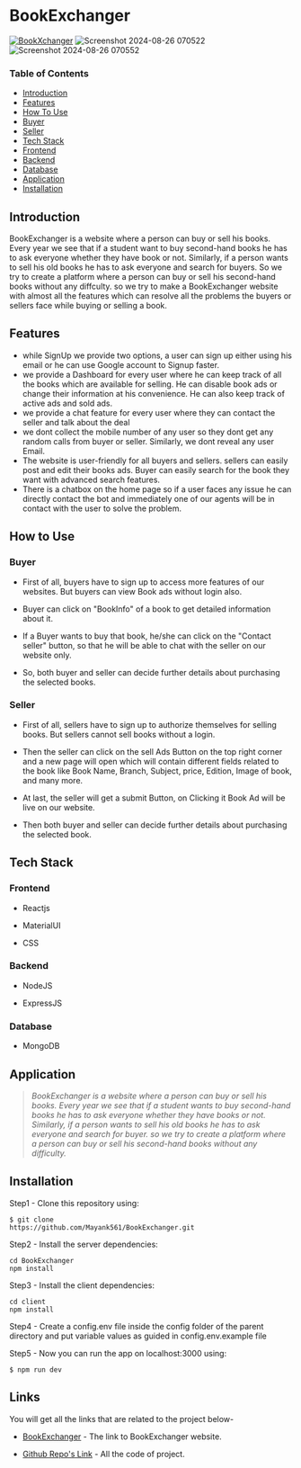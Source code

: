 # **BookExchanger**

[![BookXchanger](https://github.com/user-attachments/assets/8ccce4c8-7785-4e36-93e7-bb52d69045fc)]()
![Screenshot 2024-08-26 070522](https://github.com/user-attachments/assets/5d18109e-6218-4970-bc79-dc29ae4954c1)
![Screenshot 2024-08-26 070552](https://github.com/user-attachments/assets/b204abfc-526a-4cb4-9efa-02f341f40881)

### Table of Contents

- [Introduction](#Introduction)
- [Features](#features) 
- [How To Use](#How-to-Use) 
- [Buyer](#Buyer) 
- [Seller](#Seller) 
- [Tech Stack](#Tech-Stack) 
- [Frontend](#frontend) 
- [Backend](#backend) 
- [Database](#database) 
- [Application](#Application) 
- [Installation](#Installation)


## Introduction

BookExchanger is a website where a person can buy or sell his books. Every year we see that if a student want to buy second-hand books he has to ask everyone whether they have book or not. Similarly, if a person wants to sell his old books he has to ask everyone and search for buyers. So we try to create a platform where a person can buy or sell his second-hand books without any diffculty. so we try to make a BookExchanger website with almost all the features which can resolve all the problems the buyers or sellers face while buying or selling a book.

## Features

- while SignUp we provide two options, a user can sign up either using his email or he can use Google account to Signup faster.
- we provide a Dashboard for every user where he can keep track of all the books which are available for selling. He can disable book ads or change their information at his convenience. He can also keep track of active ads and sold ads.
- we provide a chat feature for every user where they can contact the seller and talk about the deal
- we dont collect the mobile number of any user so they dont get any random calls from buyer or seller. Similarly, we dont reveal any user Email.
- The website is user-friendly for all buyers and sellers. sellers can easily post and edit their books ads. Buyer can easily search for the book they want with advanced search features.
- There is a chatbox on the home page so if a user faces any issue he can directly contact the bot and immediately one of our agents will be in contact with the user to solve the problem.

## How to Use

### Buyer

- First of all, buyers have to sign up to access more features of our websites. But buyers can view Book ads without login also.

- Buyer can click on "BookInfo" of a book to get detailed information about it.
- If a Buyer wants to buy that book, he/she can click on the "Contact seller" button, so that he will be able to chat with the seller on our website only.

- So, both buyer and seller can decide further details about purchasing the selected books.

### Seller

- First of all, sellers have to sign up to authorize themselves for selling books. But sellers cannot sell books without a login.

- Then the seller can click on the sell Ads Button on the top right corner and a new page will open which will contain different fields related to the book like Book Name, Branch, Subject, price, Edition, Image of book, and many more.

- At last, the seller will get a submit Button, on Clicking it Book Ad will be live on our website.

- Then both buyer and seller can decide further details about purchasing the selected book.

## Tech Stack

### Frontend

- Reactjs

- MaterialUI

- CSS

### Backend

- NodeJS

- ExpressJS

### Database

- MongoDB

## Application

> _BookExchanger is a website where a person can buy or sell his books. Every year we see that if a student wants to buy second-hand books he has to ask everyone whether they have books or not. Similarly, if a person wants to sell his old books he has to ask everyone and search for buyer. so we try to create a platform where a person can buy or sell his second-hand books without any difficulty._

## Installation

Step1 - Clone this repository using:

```
$ git clone
https://github.com/Mayank561/BookExchanger.git

```

Step2 - Install the server dependencies:

```
cd BookExchanger
npm install

```

Step3 - Install the client dependencies:

```
cd client
npm install

```

Step4 - Create a config.env file inside the config folder of the parent directory and put variable values as guided in config.env.example file

Step5 - Now you can run the app on localhost:3000 using:

```
$ npm run dev

```

## Links

You will get all the links that are related to the project below-

- [BookExchanger](https://client2-5r1foifdp-mayanks-projects-a6ea03be.vercel.app/) - The link to BookExchanger website.

- [Github Repo's Link](https://github.com/Mayank561/BookExchanger.git) - All the code of project.
